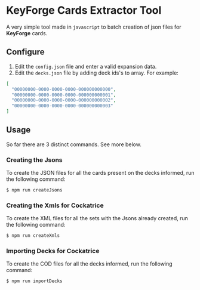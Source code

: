 # KeyForge Cards Extractor Tool

A very simple tool made in `javascript` to batch creation of json files for **KeyForge** cards.

## Configure

1.  Edit the `config.json` file and enter a valid expansion data.
2.  Edit the `decks.json` file by adding deck ids's to array. For example:

```json
[
  "00000000-0000-0000-0000-000000000000",
  "00000000-0000-0000-0000-000000000001",
  "00000000-0000-0000-0000-000000000002",
  "00000000-0000-0000-0000-000000000003"
]
```

## Usage

So far there are 3 distinct commands. See more below.

### Creating the Jsons

To create the JSON files for all the cards present on the decks informed, run the following command:

```bash
$ npm run createJsons
```

### Creating the Xmls for Cockatrice

To create the XML files for all the sets with the Jsons already created, run the following command:

```bash
$ npm run createXmls
```

### Importing Decks for Cockatrice

To create the COD files for all the decks informed, run the following command:

```bash
$ npm run importDecks
```
